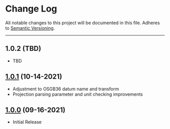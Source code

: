 # Change Log
All notable changes to this project will be documented in this file.
Adheres to [Semantic Versioning](http://semver.org/).

---

## 1.0.2 (TBD)

* TBD

## [1.0.1](https://github.com/ngageoint/coordinate-reference-systems-ios/releases/tag/1.0.1) (10-14-2021)

* Adjustment to OSGB36 datum name and transform
* Projection parsing parameter and unit checking improvements

## [1.0.0](https://github.com/ngageoint/coordinate-reference-systems-ios/releases/tag/1.0.0) (09-16-2021)

* Initial Release
